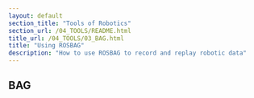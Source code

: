 ```yaml
---
layout: default
section_title: "Tools of Robotics"
section_url: /04_TOOLS/README.html
title_url: /04_TOOLS/03_BAG.html
title: "Using ROSBAG"
description: "How to use ROSBAG to record and replay robotic data"
---
```


## BAG